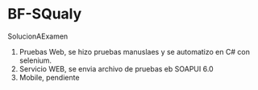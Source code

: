 # BF-SQualy
SolucionAExamen

1. Pruebas Web, se hizo pruebas manuslaes y se automatizo en C# con selenium.
2. Servicio WEB, se envia archivo de pruebas eb SOAPUI 6.0
3. Mobile, pendiente

